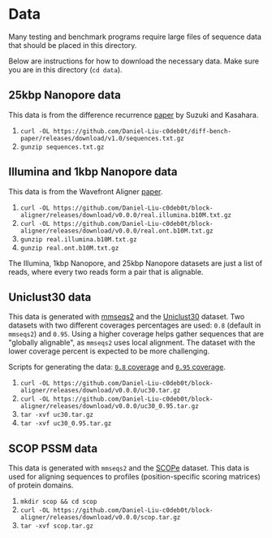 # Data
Many testing and benchmark programs require large files of sequence data
that should be placed in this directory.

Below are instructions for how to download the necessary data. Make sure
you are in this directory (`cd data`).

## 25kbp Nanopore data
This data is from the difference recurrence [paper](https://bmcbioinformatics.biomedcentral.com/articles/10.1186/s12859-018-2014-8)
by Suzuki and Kasahara.

1. `curl -OL https://github.com/Daniel-Liu-c0deb0t/diff-bench-paper/releases/download/v1.0/sequences.txt.gz`
2. `gunzip sequences.txt.gz`

## Illumina and 1kbp Nanopore data
This data is from the Wavefront Aligner [paper](https://academic.oup.com/bioinformatics/article/37/4/456/5904262).

1. `curl -OL https://github.com/Daniel-Liu-c0deb0t/block-aligner/releases/download/v0.0.0/real.illumina.b10M.txt.gz`
2. `curl -OL https://github.com/Daniel-Liu-c0deb0t/block-aligner/releases/download/v0.0.0/real.ont.b10M.txt.gz`
3. `gunzip real.illumina.b10M.txt.gz`
4. `gunzip real.ont.b10M.txt.gz`

The Illumina, 1kbp Nanopore, and 25kbp Nanopore datasets are just a list of reads, where every two reads
form a pair that is alignable.

## Uniclust30 data
This data is generated with [mmseqs2](https://github.com/soedinglab/MMseqs2)
and the [Uniclust30](https://uniclust.mmseqs.com/) dataset.
Two datasets with two different coverages percentages are used: `0.8`
(default in `mmseqs2`) and `0.95`. Using a higher coverage helps gather
sequences that are "globally alignable", as `mmseqs2` uses local alignment.
The dataset with the lower coverage percent is expected to be more challenging.

Scripts for generating the data: [`0.8` coverage](uc30_pairwise_aln.sh)
and [`0.95` coverage](uc30_0.95_pairwise_aln.sh).

1. `curl -OL https://github.com/Daniel-Liu-c0deb0t/block-aligner/releases/download/v0.0.0/uc30.tar.gz`
2. `curl -OL https://github.com/Daniel-Liu-c0deb0t/block-aligner/releases/download/v0.0.0/uc30_0.95.tar.gz`
3. `tar -xvf uc30.tar.gz`
4. `tar -xvf uc30_0.95.tar.gz`

## SCOP PSSM data
This data is generated with `mmseqs2` and the [SCOPe](https://scop.berkeley.edu/astral/ver=2.01) dataset.
This data is used for aligning sequences to profiles (position-specific scoring matrices) of protein domains.

1. `mkdir scop && cd scop`
2. `curl -OL https://github.com/Daniel-Liu-c0deb0t/block-aligner/releases/download/v0.0.0/scop.tar.gz`
3. `tar -xvf scop.tar.gz`

